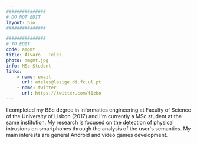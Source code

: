 ```yaml
---
###############
# DO NOT EDIT
layout: bio
###############

###############
# TO EDIT
code: amgmt
title: Álvaro	Teles
photo: amgmt.jpg
info: MSc Student
links:
    - name: email
      url: ateles@lasige.di.fc.ul.pt
    - name: twitter
      url: https://twitter.com/f1zbo
---
```


I completed my BSc degree in informatics engineering at Faculty of Science of the University of Lisbon (2017) and I'm currently a MSc student at the same institution. My research is focused on the detection of physical intrusions on smartphones through the analysis of the user's semantics. My main interests are general Android and video games development.